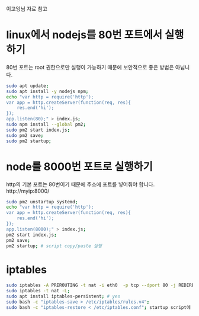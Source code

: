 이고잉님 자료 참고 

# linux에서 nodejs를 80번 포트에서 실행하기 
80번 포트는 root 권한으로만 실행이 가능하기 때문에 보안적으로 좋은 방법은 아닙니다. 
```bash 
sudo apt update;
sudo apt install -y nodejs npm; 
echo "var http = require('http');
var app = http.createServer(function(req, res){
	res.end('hi');
});
app.listen(80);" > index.js;
sudo npm install --global pm2; 
sudo pm2 start index.js;
sudo pm2 save;
sudo pm2 startup;
```
# node를 8000번 포트로 실행하기
http의 기본 포트는 80번이기 때문에 주소에 포트를 넣어줘야 합니다. http://myip:8000/
```bash 
sudo pm2 unstartup systemd;
echo "var http = require('http');
var app = http.createServer(function(req, res){
	res.end('hi');
});
app.listen(8000);" > index.js;
pm2 start index.js;
pm2 save;
pm2 startup; # script copy/paste 실행
```

# iptables
```bash 
sudo iptables -A PREROUTING -t nat -i eth0 	-p tcp --dport 80 -j REDIRECT --to-port 8000;
sudo iptables -t nat -L;
sudo apt install iptables-persistent; # yes
sudo bash -c "iptables-save > /etc/iptables/rules.v4";
sudo bash -c "iptables-restore < /etc/iptables.conf"; startup script에 등록
